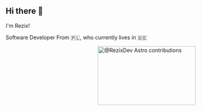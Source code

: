 ## Hi there 👋

I'm Rezix!

Software Developer From 🇵🇱, who currently lives in 🇩🇪

<a href="https://astro.badg.es/contributor/RezixDev/" target="_blank" rel="noopener">
  <img align='right' src="https://astro.badg.es/v2/contributor/RezixDev.svg"  alt="@RezixDev Astro contributions" title="Astro contributions" width="260" height="156">
</a>


